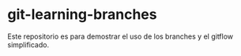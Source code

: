 # git-learning-branches
Este repositorio es para demostrar el uso de los branches y el gitflow simplificado.
